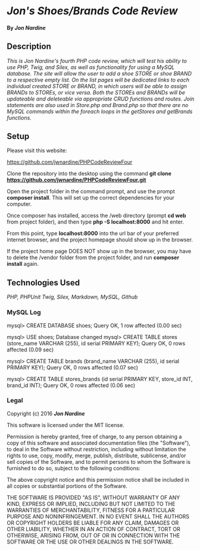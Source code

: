 # _Jon's Shoes/Brands Code Review_

#### By _**Jon Nardine**_

## Description

_This is Jon Nardine's fourth PHP code review, which will test his ability to use PHP, Twig, and Silex, as well as functionality for using a MySQL database. The site will allow the user to add a shoe STORE or shoe BRAND to a respective empty list. On the list pages will be dedicated links to each individual created STORE or BRAND, in which users will be able to assign BRANDs to STOREs, or vice versa. Both the STOREs and BRANDs will be updateable and deleteable via appropriate CRUD functions and routes. Join statements are also used in Store.php and Brand.php so that there are no MySQL commands within the foreach loops in the getStores and getBrands functions._

## Setup

Please visit this website:

https://github.com/jwnardine/PHPCodeReviewFour

Clone the repository into the desktop using the command __git clone https://github.com/jwnardine/PHPCodeReviewFour.git__

Open the project folder in the command prompt, and use the prompt __composer install__. This will set up the correct dependencies for your computer.

Once composer has installed, access the /web directory (prompt __cd web__ from project folder), and then type __php -S localhost:8000__ and hit enter.

From this point, type __localhost:8000__ into the url bar of your preferred internet browser, and the project homepage should show up in the browser.

If the project home page DOES NOT show up in the browser, you may have to delete the /vendor folder from the project folder, and run __composer install__ again.

## Technologies Used

_PHP, PHPUnit Twig, Silex, Markdown, MySQL, Github_

### MySQL Log

mysql> CREATE DATABASE shoes;
Query OK, 1 row affected (0.00 sec)

mysql> USE shoes;
Database changed
mysql> CREATE TABLE stores (store_name VARCHAR (255), id serial PRIMARY KEY);
Query OK, 0 rows affected (0.09 sec)

mysql> CREATE TABLE brands (brand_name VARCHAR (255), id serial PRIMARY KEY);
Query OK, 0 rows affected (0.07 sec)

mysql> CREATE TABLE stores_brands (id serial PRIMARY KEY, store_id INT, brand_id INT);
Query OK, 0 rows affected (0.06 sec)

### Legal

Copyright (c) 2016 **_Jon Nardine_**

This software is licensed under the MIT license.

Permission is hereby granted, free of charge, to any person obtaining a copy
of this software and associated documentation files (the "Software"), to deal
in the Software without restriction, including without limitation the rights
to use, copy, modify, merge, publish, distribute, sublicense, and/or sell
copies of the Software, and to permit persons to whom the Software is
furnished to do so, subject to the following conditions:

The above copyright notice and this permission notice shall be included in
all copies or substantial portions of the Software.

THE SOFTWARE IS PROVIDED "AS IS", WITHOUT WARRANTY OF ANY KIND, EXPRESS OR
IMPLIED, INCLUDING BUT NOT LIMITED TO THE WARRANTIES OF MERCHANTABILITY,
FITNESS FOR A PARTICULAR PURPOSE AND NONINFRINGEMENT. IN NO EVENT SHALL THE
AUTHORS OR COPYRIGHT HOLDERS BE LIABLE FOR ANY CLAIM, DAMAGES OR OTHER
LIABILITY, WHETHER IN AN ACTION OF CONTRACT, TORT OR OTHERWISE, ARISING FROM,
OUT OF OR IN CONNECTION WITH THE SOFTWARE OR THE USE OR OTHER DEALINGS IN
THE SOFTWARE.
